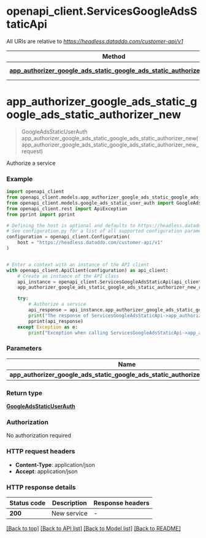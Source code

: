 # openapi_client.ServicesGoogleAdsStaticApi

All URIs are relative to *https://headless.dataddo.com/customer-api/v1*

Method | HTTP request | Description
------------- | ------------- | -------------
[**app_authorizer_google_ads_static_google_ads_static_authorizer_new**](ServicesGoogleAdsStaticApi.md#app_authorizer_google_ads_static_google_ads_static_authorizer_new) | **POST** /services/google_ads_static | Authorize a service


# **app_authorizer_google_ads_static_google_ads_static_authorizer_new**
> GoogleAdsStaticUserAuth app_authorizer_google_ads_static_google_ads_static_authorizer_new(app_authorizer_google_ads_static_google_ads_static_authorizer_new_request)

Authorize a service

### Example


```python
import openapi_client
from openapi_client.models.app_authorizer_google_ads_static_google_ads_static_authorizer_new_request import AppAuthorizerGoogleAdsStaticGoogleAdsStaticAuthorizerNewRequest
from openapi_client.models.google_ads_static_user_auth import GoogleAdsStaticUserAuth
from openapi_client.rest import ApiException
from pprint import pprint

# Defining the host is optional and defaults to https://headless.dataddo.com/customer-api/v1
# See configuration.py for a list of all supported configuration parameters.
configuration = openapi_client.Configuration(
    host = "https://headless.dataddo.com/customer-api/v1"
)


# Enter a context with an instance of the API client
with openapi_client.ApiClient(configuration) as api_client:
    # Create an instance of the API class
    api_instance = openapi_client.ServicesGoogleAdsStaticApi(api_client)
    app_authorizer_google_ads_static_google_ads_static_authorizer_new_request = openapi_client.AppAuthorizerGoogleAdsStaticGoogleAdsStaticAuthorizerNewRequest() # AppAuthorizerGoogleAdsStaticGoogleAdsStaticAuthorizerNewRequest | 

    try:
        # Authorize a service
        api_response = api_instance.app_authorizer_google_ads_static_google_ads_static_authorizer_new(app_authorizer_google_ads_static_google_ads_static_authorizer_new_request)
        print("The response of ServicesGoogleAdsStaticApi->app_authorizer_google_ads_static_google_ads_static_authorizer_new:\n")
        pprint(api_response)
    except Exception as e:
        print("Exception when calling ServicesGoogleAdsStaticApi->app_authorizer_google_ads_static_google_ads_static_authorizer_new: %s\n" % e)
```



### Parameters


Name | Type | Description  | Notes
------------- | ------------- | ------------- | -------------
 **app_authorizer_google_ads_static_google_ads_static_authorizer_new_request** | [**AppAuthorizerGoogleAdsStaticGoogleAdsStaticAuthorizerNewRequest**](AppAuthorizerGoogleAdsStaticGoogleAdsStaticAuthorizerNewRequest.md)|  | 

### Return type

[**GoogleAdsStaticUserAuth**](GoogleAdsStaticUserAuth.md)

### Authorization

No authorization required

### HTTP request headers

 - **Content-Type**: application/json
 - **Accept**: application/json

### HTTP response details

| Status code | Description | Response headers |
|-------------|-------------|------------------|
**200** | New service |  -  |

[[Back to top]](#) [[Back to API list]](../README.md#documentation-for-api-endpoints) [[Back to Model list]](../README.md#documentation-for-models) [[Back to README]](../README.md)

